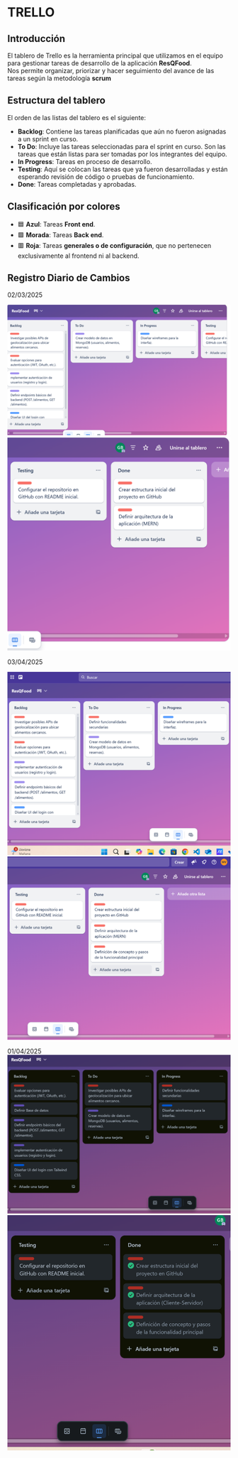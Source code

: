 # TRELLO
## Introducción
El tablero de Trello es la herramienta principal que utilizamos  en el equipo para gestionar tareas de desarrollo de la aplicación **ResQFood**.  
Nos permite organizar, priorizar y hacer seguimiento del avance de las tareas según la metodología **scrum**

## Estructura del tablero
El orden de las listas del tablero es el siguiente:

- **Backlog**: Contiene las tareas planificadas que aún no fueron asignadas a un sprint en curso.
- **To Do**: Incluye las tareas seleccionadas para el sprint en curso. Son las tareas que están listas para ser tomadas por los integrantes del equipo.
- **In Progress**: Tareas en proceso de desarrollo.
- **Testing**: Aquí se colocan las tareas que ya fueron desarrolladas y están esperando revisión de código o pruebas de funcionamiento.
- **Done**: Tareas completadas y aprobadas.

## Clasificación por colores
- 🟦 **Azul**: Tareas **Front end**.
- 🟪 **Morada**: Tareas **Back end**.
- 🟥 **Roja**: Tareas **generales o de configuración**, que no pertenecen exclusivamente al frontend ni al backend.

## Registro Diario de Cambios

02/03/2025

![Diseño Home Page](img/dia1-Tablero.png)
![Diseño Home Page](img/dia1-Tablero2.png)


03/04/2025

![Diseño Home Page](img/dia2-tablero.png)
![Diseño Home Page](img/dia2-tabler2.png)


01/04/2025
![Diseño Home Page](img/dia3Tablero1.png)
![Diseño Home Page](img/dia3Tablero2.png)